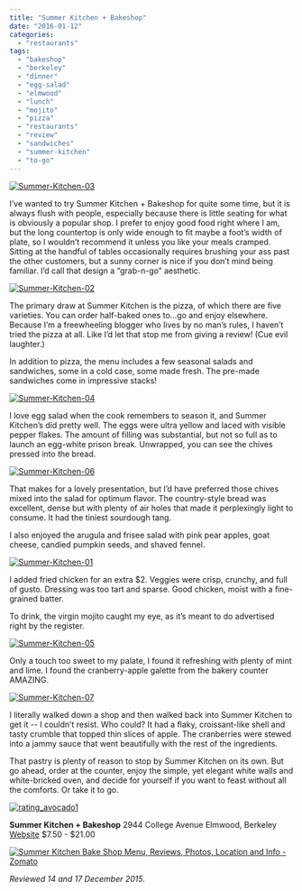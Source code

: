 ```yaml
---
title: "Summer Kitchen + Bakeshop"
date: "2016-01-12"
categories:
  - "restaurants"
tags:
  - "bakeshop"
  - "berkeley"
  - "dinner"
  - "egg-salad"
  - "elmwood"
  - "lunch"
  - "mojito"
  - "pizza"
  - "restaurants"
  - "review"
  - "sandwiches"
  - "summer-kitchen"
  - "to-go"
---
```


[![Summer-Kitchen-03](http://s3.amazonaws.com/thegourmez-wpmedia/2016/01/Summer-Kitchen-03-349x500.jpg)](http://s3.amazonaws.com/thegourmez-wpmedia/2016/01/Summer-Kitchen-03.jpg)

I’ve wanted to try Summer Kitchen + Bakeshop for quite some time, but it is always flush with people, especially because there is little seating for what is obviously a popular shop. I prefer to enjoy good food right where I am, but the long countertop is only wide enough to fit maybe a foot’s width of plate, so I wouldn’t recommend it unless you like your meals cramped. Sitting at the handful of tables occasionally requires brushing your ass past the other customers, but a sunny corner is nice if you don’t mind being familiar. I’d call that design a “grab-n-go” aesthetic.

[![Summer-Kitchen-02](http://s3.amazonaws.com/thegourmez-wpmedia/2016/01/Summer-Kitchen-02-405x500.jpg)](http://s3.amazonaws.com/thegourmez-wpmedia/2016/01/Summer-Kitchen-02.jpg)

The primary draw at Summer Kitchen is the pizza, of which there are five varieties. You can order half-baked ones to…go and enjoy elsewhere. Because I’m a freewheeling blogger who lives by no man’s rules, I haven’t tried the pizza at all. Like I’d let that stop me from giving a review! (Cue evil laughter.)

In addition to pizza, the menu includes a few seasonal salads and sandwiches, some in a cold case, some made fresh. The pre-made sandwiches come in impressive stacks!

[![Summer-Kitchen-04](http://s3.amazonaws.com/thegourmez-wpmedia/2016/01/Summer-Kitchen-04-500x334.jpg)](http://s3.amazonaws.com/thegourmez-wpmedia/2016/01/Summer-Kitchen-04.jpg)

I love egg salad when the cook remembers to season it, and Summer Kitchen’s did pretty well. The eggs were ultra yellow and laced with visible pepper flakes. The amount of filling was substantial, but not so full as to launch an egg-white prison break. Unwrapped, you can see the chives pressed into the bread.

[![Summer-Kitchen-06](http://s3.amazonaws.com/thegourmez-wpmedia/2016/01/Summer-Kitchen-06-500x335.jpg)](http://s3.amazonaws.com/thegourmez-wpmedia/2016/01/Summer-Kitchen-06.jpg)

That makes for a lovely presentation, but I’d have preferred those chives mixed into the salad for optimum flavor. The country-style bread was excellent, dense but with plenty of air holes that made it perplexingly light to consume. It had the tiniest sourdough tang.

I also enjoyed the arugula and frisee salad with pink pear apples, goat cheese, candied pumpkin seeds, and shaved fennel.

[![Summer-Kitchen-01](http://s3.amazonaws.com/thegourmez-wpmedia/2016/01/Summer-Kitchen-01-500x334.jpg)](http://s3.amazonaws.com/thegourmez-wpmedia/2016/01/Summer-Kitchen-01.jpg)

I added fried chicken for an extra $2. Veggies were crisp, crunchy, and full of gusto. Dressing was too tart and sparse. Good chicken, moist with a fine-grained batter.

To drink, the virgin mojito caught my eye, as it’s meant to do advertised right by the register.

[![Summer-Kitchen-05](http://s3.amazonaws.com/thegourmez-wpmedia/2016/01/Summer-Kitchen-05-391x500.jpg)](http://s3.amazonaws.com/thegourmez-wpmedia/2016/01/Summer-Kitchen-05.jpg)

Only a touch too sweet to my palate, I found it refreshing with plenty of mint and lime. I found the cranberry-apple galette from the bakery counter AMAZING.

[![Summer-Kitchen-07](http://s3.amazonaws.com/thegourmez-wpmedia/2016/01/Summer-Kitchen-07-500x334.jpg)](http://s3.amazonaws.com/thegourmez-wpmedia/2016/01/Summer-Kitchen-07.jpg)

I literally walked down a shop and then walked back into Summer Kitchen to get it -- I couldn’t resist. Who could? It had a flaky, croissant-like shell and tasty crumble that topped thin slices of apple. The cranberries were stewed into a jammy sauce that went beautifully with the rest of the ingredients.

That pastry is plenty of reason to stop by Summer Kitchen on its own. But go ahead, order at the counter, enjoy the simple, yet elegant white walls and white-bricked oven, and decide for yourself if you want to feast without all the comforts. Or take it to go.

[![rating_avocado1](http://s3.amazonaws.com/thegourmez-wpmedia/2009/02/rating_avocado1.gif)](http://s3.amazonaws.com/thegourmez-wpmedia/2009/02/rating_avocado1.gif)

**Summer Kitchen + Bakeshop** 2944 College Avenue Elmwood, Berkeley [Website](http://summerkitchenbakeshop.com/) $7.50 - $21.00

[![Summer Kitchen Bake Shop Menu, Reviews, Photos, Location and Info - Zomato](https://www.zomato.com/logo/16858848/minilink)](https://www.zomato.com/berkeley-ca/summer-kitchen-bake-shop-berkeley "View Menu, Reviews, Photos & Information about Summer Kitchen Bake Shop, Berkeley and other Restaurants in Berkeley")

_Reviewed 14 and 17 December 2015._
